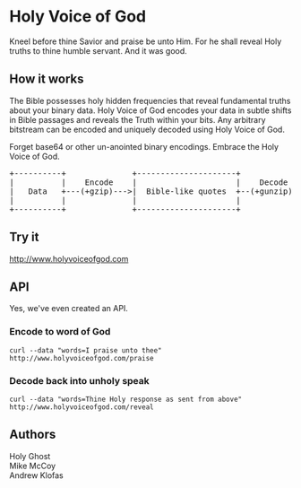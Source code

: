 # Holy Voice of God
Kneel before thine Savior and praise be unto Him. For he shall reveal Holy truths to thine humble servant. And it was 
good.

## How it works

The Bible possesses holy hidden frequencies that reveal fundamental truths about your binary data. Holy Voice of God
encodes your data in subtle shifts in Bible passages and reveals the Truth within your bits. Any arbitrary bitstream
can be encoded and uniquely decoded using Holy Voice of God.  
 
Forget base64 or other un-anointed binary encodings. Embrace the Holy Voice of God.

<pre>
+----------+              +---------------------+              +-----------------+
|          |    Encode    |                     |    Decode    |                 |
|   Data   +---(+gzip)--->|  Bible-like quotes  +--(+gunzip)-->|  Original Data  |
|          |              |                     |              |                 |
+----------+              +---------------------+              +-----------------+
</pre>

## Try it
http://www.holyvoiceofgod.com

## API
Yes, we've even created an API.

### Encode to word of God
```
curl --data "words=I praise unto thee" http://www.holyvoiceofgod.com/praise
```

### Decode back into unholy speak
```
curl --data "words=Thine Holy response as sent from above" http://www.holyvoiceofgod.com/reveal
```

## Authors
Holy Ghost<br>
Mike McCoy<br>
Andrew Klofas<br>
